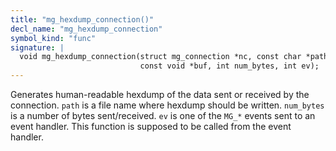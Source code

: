 ```yaml
---
title: "mg_hexdump_connection()"
decl_name: "mg_hexdump_connection"
symbol_kind: "func"
signature: |
  void mg_hexdump_connection(struct mg_connection *nc, const char *path,
                             const void *buf, int num_bytes, int ev);
---
```


Generates human-readable hexdump of the data sent or received by the connection.
`path` is a file name where hexdump should be written. `num_bytes` is
a number of bytes sent/received. `ev` is one of the `MG_*` events sent to
an event handler. This function is supposed to be called from the
event handler. 

